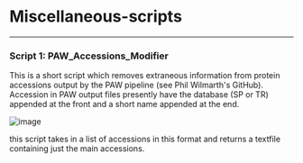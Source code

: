 # Miscellaneous-scripts

-------------------------------
### Script 1: PAW_Accessions_Modifier

This is a short script which removes extraneous information from protein accessions output by the PAW pipeline (see Phil Wilmarth's GitHub). Accession in PAW output files presently have the database (SP or TR) appended at the front and a short name appended at the end.

![image](https://user-images.githubusercontent.com/103604756/185961980-0890d3f7-74ca-46dd-a585-bfad089938dd.png)

this script takes in a list of accessions in this format and returns a textfile containing just the main accessions.
